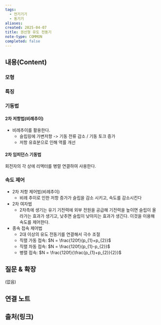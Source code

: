 ```yaml
---
tags:
  - 전기기기
  - 동기기
aliases: 
created: 2025-04-07
title: 권선형 유도 전동기
note-type: COMMON
completed: false
---
```


## 내용(Content)

### 모형

### 특징


### 기동법

#### 2차 저항법(비례추이)

- 비례추이를 활용한다.
	- 슬립링에 가변저항 -> 기동 전류 감소 / 기동 토크 증가
	- 저항 유효분으로 인해 역률 개선


#### 2차 임피던스 기동법

회전자의 각 상에 리액터를 병렬 연결하여 사용한다.

### 속도 제어

- 2차 저항 제어법(비례추이)
	- 비례 추이로 인한 저항 증가가 슬립을 감소 시키고, 속도를 감소시킨다
- 2차 여자법
	- 2차측에 생기는 유기 기전력에 외부 전원을 공급해 기전력을 높이면 슬립이 올라가는 효과가 생기고, 낮추면 슬립이 낮아지는 효과가 생긴다. 이것을 이용해 속도를 제어한다.
- 종속 접속 제어법
	- 2대 이상의 유도 전동기를 연결해서 극수 조절
	- 직렬 가동 접속: $N = \frac{120f}{p_{1}+p_{2}}$
	- 직렬 차동 접속: $N = \frac{120f}{p_{1}-p_{2}}$
	- 병렬 접속: $N = \frac{120f}{\frac{p_{1}+p_{2}}{2}}$


## 질문 & 확장

(없음)

## 연결 노트

## 출처(링크)

